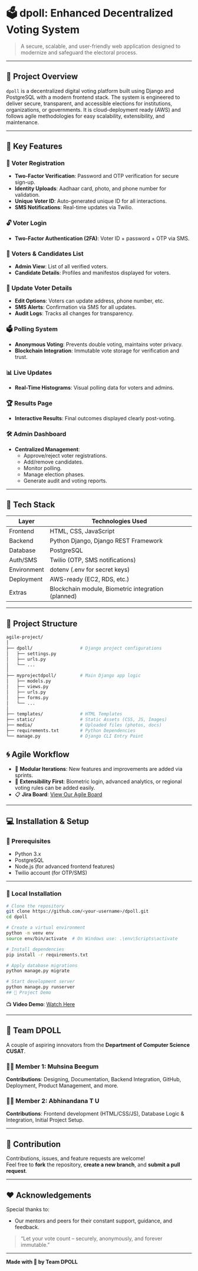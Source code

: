 # 🗳️ dpoll: Enhanced Decentralized Voting System

> A secure, scalable, and user-friendly web application designed to modernize and safeguard the electoral process.

---

## 📌 Project Overview

`dpoll` is a decentralized digital voting platform built using Django and PostgreSQL with a modern frontend stack. The system is engineered to deliver secure, transparent, and accessible elections for institutions, organizations, or governments. It is cloud-deployment ready (AWS) and follows agile methodologies for easy scalability, extensibility, and maintenance.

---

## 🌟 Key Features

### 🔐 Voter Registration
- **Two-Factor Verification**: Password and OTP verification for secure sign-up.
- **Identity Uploads**: Aadhaar card, photo, and phone number for validation.
- **Unique Voter ID**: Auto-generated unique ID for all interactions.
- **SMS Notifications**: Real-time updates via Twilio.

### 🔓 Voter Login
- **Two-Factor Authentication (2FA)**: Voter ID + password + OTP via SMS.

### 🧾 Voters & Candidates List
- **Admin View**: List of all verified voters.
- **Candidate Details**: Profiles and manifestos displayed for voters.

### 📝 Update Voter Details
- **Edit Options**: Voters can update address, phone number, etc.
- **SMS Alerts**: Confirmation via SMS for all updates.
- **Audit Logs**: Tracks all changes for transparency.

### 🗳️ Polling System
- **Anonymous Voting**: Prevents double voting, maintains voter privacy.
- **Blockchain Integration**: Immutable vote storage for verification and trust.

### 📊 Live Updates
- **Real-Time Histograms**: Visual polling data for voters and admins.

### 🏆 Results Page
- **Interactive Results**: Final outcomes displayed clearly post-voting.

### 🛠️ Admin Dashboard
- **Centralized Management**: 
  - Approve/reject voter registrations.
  - Add/remove candidates.
  - Monitor polling.
  - Manage election phases.
  - Generate audit and voting reports.

---

## 🧰 Tech Stack

| Layer       | Technologies Used                          |
|-------------|---------------------------------------------|
| Frontend    | HTML, CSS, JavaScript                      |
| Backend     | Python Django, Django REST Framework       |
| Database    | PostgreSQL                                 |
| Auth/SMS    | Twilio (OTP, SMS notifications)            |
| Environment | dotenv (.env for secret keys)              |
| Deployment  | AWS-ready (EC2, RDS, etc.)                 |
| Extras      | Blockchain module, Biometric integration (planned) |

---

## 📁 Project Structure

```bash
agile-project/
│
├── dpoll/                  # Django project configurations
│   ├── settings.py
│   ├── urls.py
│   └── ...
│
├── myprojectdpoll/         # Main Django app logic
│   ├── models.py
│   ├── views.py
│   ├── urls.py
│   ├── forms.py
│   └── ...
│
├── templates/              # HTML Templates
├── static/                 # Static Assets (CSS, JS, Images)
├── media/                  # Uploaded files (photos, docs)
├── requirements.txt        # Python Dependencies
└── manage.py               # Django CLI Entry Point
```
## 🌀 Agile Workflow

- 🔁 **Modular Iterations**: New features and improvements are added via sprints.
- 🔧 **Extensibility First**: Biometric login, advanced analytics, or regional voting rules can be added easily.
- 📋 **Jira Board**: [View Our Agile Board](https://muhsinamohammedkutty2003.atlassian.net/jira/software/projects/DPOL/boards/4/backlog)

---

## 💻 Installation & Setup

### 🔧 Prerequisites

- Python 3.x  
- PostgreSQL  
- Node.js (for advanced frontend features)  
- Twilio account (for OTP/SMS)

---

### 🧪 Local Installation

```bash
# Clone the repository
git clone https://github.com/<your-username>/dpoll.git
cd dpoll

# Create a virtual environment
python -m venv env
source env/bin/activate  # On Windows use: .\env\Scripts\activate

# Install dependencies
pip install -r requirements.txt

# Apply database migrations
python manage.py migrate

# Start development server
python manage.py runserver
## 🎥 Project Demo
```
📺 **Video Demo**: 
[Watch Here](link)  

---

## 👥 Team DPOLL

A couple of aspiring innovators from the **Department of Computer Science CUSAT**.

### 👩‍💼 Member 1: Muhsina Beegum  
**Contributions**: Designing, Documentation, Backend Integration, GitHub, Deployment, Product Management, and more.

### 👩‍💻 Member 2: Abhinandana T U  
**Contributions**: Frontend development (HTML/CSS/JS), Database Logic & Integration, Initial Project Setup.

---

## 🤝 Contribution

Contributions, issues, and feature requests are welcome!  
Feel free to **fork** the repository, **create a new branch**, and **submit a pull request**.

---

## ❤️ Acknowledgements

Special thanks to:

- Our mentors and peers for their constant support, guidance, and feedback.

> “Let your vote count – securely, anonymously, and forever immutable.”

---

**Made with 🖤 by Team DPOLL**
